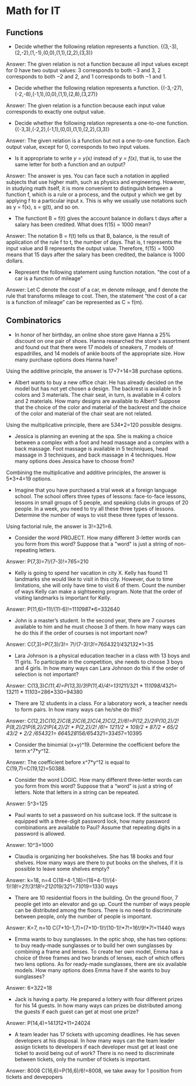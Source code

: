 # Math for IT

## Functions

- Decide whether the following relation represents a function.
  {(3,-3),(2,-2),(1,-1),(0,0),(1,1),(2,2),(3,3)}

Answer: The given relation is not a function because all input values except for
0 have two output values: 3 corresponds to both −3 and 3, 2 corresponds to
both −2 and 2, and 1 corresponds to both −1 and 1.

- Decide whether the following relation represents a function.
  {(-3,-27),(-2,-8),(-1,1),(0,0),(1,1),(2,8),(3,27)}

Answer: The given relation is a function because each input value corresponds to
exactly one output value.

- Decide whether the following relation represents a one-to-one function.
  {(-3,3),(-2,2),(-1,1),(0,0),(1,1),(2,2),(3,3)}

Answer: The given relation is a function but not a one-to-one function. Each output
value, except for 0, corresponds to two input values.

- Is it appropriate to write *y = y(x)* instead of *y = f(x)*, that is, to use
  the same letter for both a function and an output?

Answer: The answer is yes. You can face such a notation in applied subjects that
use higher math, such as physics and engineering. However, in studying math itself,
it is more convenient to distinguish between a function f, which is a rule or a
process, and the output y which we get by applying f to a particular input x. This
is why we usually use notations such as y = f(x), s = g(t), and so on.

- The functiont B = f(t) gives the account balance in dollars t days after a salary
  has been credited. What does f(15) = 1000 mean?

Answer:
The notation B = f(t) tells us that B, balance, is the result of application of the
rule f to t, the number of days. That is, t represents the input value and B represents
the output value. Therefore, f(15) = 1000 means that 15 days after the salary has
been credited, the balance is 1000 dollars.

- Represent the following statement using function notation.
  "the cost of a car is a function of mileage"

Answer: Let C denote the cost of a car, m denote mileage, and f denote the rule
that transforms mileage to cost. Then, the statement “the cost of a car is a function
of mileage” can be represented as C = f(m).

## Combinatorics

- In honor of her birthday, an online shoe store gave Hanna a 25% discount on one
  pair of shoes. Hanna researched the store's assortment and found out that there
  were 17 models of sneakers, 7 models of espadrilles, and 14 models of ankle boots
  of the appropriate size. How many purchase options does Hanna have?

Using the additive principle, the answer is 17+7+14=38 purchase options.

- Albert wants to buy a new office chair. He has already decided on the model but
  has not yet chosen a design. The backrest is available in 5 colors and 3 materials.
  The chair seat, in turn, is available in 4 colors and 2 materials. How many designs
  are available to Albert? Suppose that the choice of the color and material of
  the backrest and the choice of the color and material of the chair seat are not
  related.

Using the multiplicative principle, there are 5*3*4*2=120 possible designs.

- Jessica is planning an evening at the spa. She is making a choice between a complex
  with a foot and head massage and a complex with a back massage. Foot massage is
  available in 5 techniques, head massage in 3 techniques, and back massage in 4
  techniques. How many options does Jessica have to choose from?

Combining the multiplicative and additive principles, the answer is 5*3+4=19 options.

- Imagine that you have purchased a trial week at a foreign language school. The
  school offers three types of lessons: face-to-face lessons, lessons in small
  groups of 5 people, and speaking clubs in groups of 20 people. In a week, you
  need to try all these three types of lessons. Determine the number of ways to
  visit these three types of lessons.

Using factorial rule, the answer is 3!=3*2*1=6.

- Consider the word PROJECT. How many different 3-letter words can you form from
  this word? Suppose that a "word" is just a string of non-repeating letters.

Answer: P(7,3)=7!/(7-3)!=7*6*5=210

- Kelly is going to spend her vacation in city X. Kelly has found 11 landmarks
  she would like to visit in this city. However, due to time limitations, she will
  only have time to visit 6 of them. Count the number of ways Kelly can make a
  sightseeing program. Note that the order of visiting landmarks is important
  for Kelly.

Answer: P(11,6)=11!/(11-6)!=11*10*9*8*7*6=332640

- John is a master’s student. In the second year, there are 7 courses available
  to him and he must choose 3 of them. In how many ways can he do this if the
  order of courses is not important now?

Answer: C(7,3)=P(7,3)/3!= 7!/(7-3)!*3!=7*6*5*4*3*2*1/4*3*2*1*3*2*1=35

- Lara Johnson is a physical education teacher in a class with 13 boys and 11 girls.
  To participate in the competition, she needs to choose 3 boys and 4 girls. In
  how many ways can Lara Johnson do this if the order of selection is not important?

Answer: C(13,3)*C(11,4)=P(13,3)/3!*P(11,4)/4!=13*12*11/3*2*1 * 11*10*9*8/4*3*2*1=
13*2*11 * 11*10*3=286*330=94380

- There are 12 students in a class. For a laboratory work, a teacher needs to form
  pairs. In how many ways can he/she do this?

Answer: C(12,2)*C(10,2)*C(8,2)*C(6,2)*C(4,2)*C(2,2)/6!=P(12,2)/2!*P(10,2)/2!*
P(8,2)/2!*P(6,2)/2!*P(4,2)/2! * P(2,2)/2! /6!= 12*11/2 * 10*9/2 * 8*7/2 * 6*5/2*
*4*3/2 * 2/2 /6*5*4*3*2*1= 66*45*28*15*6/6*5*4*3*2*1=33*45*7=10395

- Consider the binomial (x+y)^19. Determine the coefficient before the term x^7*y^12.

Answer: The coefficient before x^7*y^12 is equal to C(19,7)=C(19,12)=50388.

- Consider the word LOGIC. How many different three-letter words can you form from
  this word? Suppose that a “word” is just a string of letters. Note that letters
  in a string can be repeated.

Answer: 5^3=125

- Paul wants to set a password on his suitcase lock. If the suitcase is equipped
  with a three-digit password lock, how many password combinations are available
  to Paul? Assume that repeating digits in a password is allowed.

Answer: 10^3=1000

- Claudia is organizing her bookshelves. She has 18 books and four shelves. How many
  ways are there to put books on the shelves, if it is possible to leave some
  shelves empty?

Answer: k=18, n=4
C(18+4-1,18)=(18+4-1)!/(4-1)!*18!=21!/3!*18!=21*20*19/3*2*1=7*10*19=1330 ways

- There are 10 residential floors in the building. On the ground floor, 7 people
  get into an elevator and go up. Count the number of ways people can be distributed
  among the floors. There is no need to discriminate between people, only the
  number of people is important.

Answer: K=7, n=10
C(7+10-1,7)=(7+10-1)!/(10-1)!*7!=16!/9!*7!=11440 ways

- Emma wants to buy sunglasses. In the optic shop, she has two options: to buy
  ready-made sunglasses or to build her own sunglasses by combining a frame and
  lenses. To create her own model, Emma has a choice of three frames and two brands
  of lenses, each of which offers two lens options. As for ready-made sunglasses,
  there are six available models. How many options does Emma have if she wants to
  buy sunglasses?

Answer: 6+3*2*2=18

- Jack is having a party. He prepared a lottery with four different prizes for
  his 14 guests. In how many ways can prizes be distributed among the guests if
  each guest can get at most one prize?

Answer: P(14,4)=14*13*12*11=24024

- A team leader has 17 tickets with upcoming deadlines. He has seven developers
  at his disposal. In how many ways can the team leader assign tickets to developers
  if each developer must get at least one ticket to avoid being out of work? There
  is no need to discriminate between tickets, only the number of tickets is important.

Answer: 8008 C(16,6)=P(16,6)/6!=8008, we take away for 1 position from tickets
and devepopers














